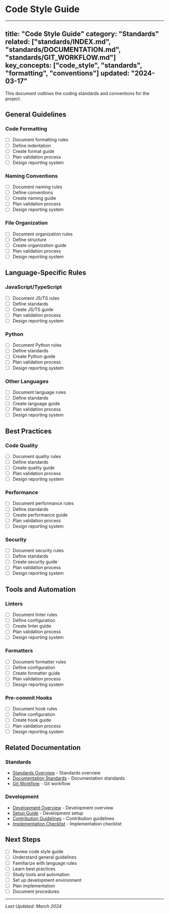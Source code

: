 # Code Style Guide

---
title: "Code Style Guide"
category: "Standards"
related: ["standards/INDEX.md", "standards/DOCUMENTATION.md", "standards/GIT_WORKFLOW.md"]
key_concepts: ["code_style", "standards", "formatting", "conventions"]
updated: "2024-03-17"
---

This document outlines the coding standards and conventions for the project.

## General Guidelines

### Code Formatting
- [ ] Document formatting rules
- [ ] Define indentation
- [ ] Create format guide
- [ ] Plan validation process
- [ ] Design reporting system

### Naming Conventions
- [ ] Document naming rules
- [ ] Define conventions
- [ ] Create naming guide
- [ ] Plan validation process
- [ ] Design reporting system

### File Organization
- [ ] Document organization rules
- [ ] Define structure
- [ ] Create organization guide
- [ ] Plan validation process
- [ ] Design reporting system

## Language-Specific Rules

### JavaScript/TypeScript
- [ ] Document JS/TS rules
- [ ] Define standards
- [ ] Create JS/TS guide
- [ ] Plan validation process
- [ ] Design reporting system

### Python
- [ ] Document Python rules
- [ ] Define standards
- [ ] Create Python guide
- [ ] Plan validation process
- [ ] Design reporting system

### Other Languages
- [ ] Document language rules
- [ ] Define standards
- [ ] Create language guide
- [ ] Plan validation process
- [ ] Design reporting system

## Best Practices

### Code Quality
- [ ] Document quality rules
- [ ] Define standards
- [ ] Create quality guide
- [ ] Plan validation process
- [ ] Design reporting system

### Performance
- [ ] Document performance rules
- [ ] Define standards
- [ ] Create performance guide
- [ ] Plan validation process
- [ ] Design reporting system

### Security
- [ ] Document security rules
- [ ] Define standards
- [ ] Create security guide
- [ ] Plan validation process
- [ ] Design reporting system

## Tools and Automation

### Linters
- [ ] Document linter rules
- [ ] Define configuration
- [ ] Create linter guide
- [ ] Plan validation process
- [ ] Design reporting system

### Formatters
- [ ] Document formatter rules
- [ ] Define configuration
- [ ] Create formatter guide
- [ ] Plan validation process
- [ ] Design reporting system

### Pre-commit Hooks
- [ ] Document hook rules
- [ ] Define configuration
- [ ] Create hook guide
- [ ] Plan validation process
- [ ] Design reporting system

## Related Documentation

### Standards
- [Standards Overview](INDEX.md) - Standards overview
- [Documentation Standards](DOCUMENTATION.md) - Documentation standards
- [Git Workflow](GIT_WORKFLOW.md) - Git workflow

### Development
- [Development Overview](../development/INDEX.md) - Development overview
- [Setup Guide](../development/SETUP.md) - Development setup
- [Contribution Guidelines](../development/CONTRIBUTING.md) - Contribution guidelines
- [Implementation Checklist](../development/IMPLEMENTATION_CHECKLIST.md) - Implementation checklist

## Next Steps

- [ ] Review code style guide
- [ ] Understand general guidelines
- [ ] Familiarize with language rules
- [ ] Learn best practices
- [ ] Study tools and automation
- [ ] Set up development environment
- [ ] Plan implementation
- [ ] Document procedures

---

*Last Updated: March 2024* 